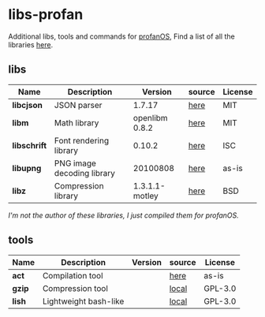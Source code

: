 # libs-profan

Additional libs, tools and commands for [profanOS](https://github.com/elydre/profanOS),
Find a list of all the libraries [here](https://github.com/elydre/profanOS/wiki/Dev-Links).

## libs

| Name | Description | Version | source | License |
|------|-------------|---------|--------|---------|
| **libcjson** | JSON parser | 1.7.17 | [here](https://github.com/DaveGamble/cJSON) | MIT |
| **libm** | Math library | openlibm 0.8.2 | [here](https://github.com/JuliaMath/openlibm) | MIT |
| **libschrift** | Font rendering library | 0.10.2| [here](https://github.com/tomolt/libschrift) | ISC |
| **libupng** | PNG image decoding library | 20100808 | [here](https://github.com/elanthis/upng) | as-is |
| **libz** | Compression library | 1.3.1.1-motley | [here](https://github.com/openbsd/src/tree/master/lib/libz) | BSD |

*I'm not the author of these libraries, I just compiled them for profanOS.*

## tools

| Name | Description | Version | source | License |
|------|-------------|---------|--------|---------|
| **act** | Compilation tool | | [here](https://github.com/asqel/act) | as-is |
| **gzip** | Compression tool | | [local](cmd/gzip.c) | GPL-3.0 |
| **lish** | Lightweight bash-like | | [local](cmd/lish.c) | GPL-3.0 |
